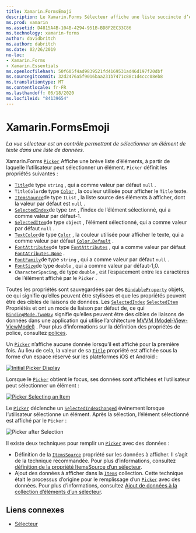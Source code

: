 ```yaml
---
title: Xamarin.FormsEmoji
description: Le Xamarin.Forms Sélecteur affiche une liste succincte d’éléments, à partir desquels l’utilisateur peut sélectionner un élément. Cet article explique comment utiliser la classe Picker pour sélectionner un élément de texte dans une liste de données.
ms.prod: xamarin
ms.assetid: D4815A4B-104B-4294-951B-BD8F2EC33C86
ms.technology: xamarin-forms
author: davidbritch
ms.author: dabritch
ms.date: 02/26/2019
no-loc:
- Xamarin.Forms
- Xamarin.Essentials
ms.openlocfilehash: 50f605f4ad9839521fd4169531ad46d197f20dbf
ms.sourcegitcommit: 32d2476a5f9016baa231b7471c88c1d4ccc08eb8
ms.translationtype: MT
ms.contentlocale: fr-FR
ms.lasthandoff: 06/18/2020
ms.locfileid: "84139654"
---
```

# <a name="xamarinforms-picker"></a>Xamarin.FormsEmoji

_La vue sélecteur est un contrôle permettant de sélectionner un élément de texte dans une liste de données._

Xamarin.Forms [`Picker`](xref:Xamarin.Forms.Picker) Affiche une brève liste d’éléments, à partir de laquelle l’utilisateur peut sélectionner un élément. `Picker` définit les propriétés suivantes :

- [`Title`](xref:Xamarin.Forms.Picker.Title)de type `string` , qui a comme valeur par défaut `null` .
- `TitleColor`de type [`Color`](xref:Xamarin.Forms.Color) , la couleur utilisée pour afficher le `Title` texte.
- [`ItemsSource`](xref:Xamarin.Forms.Picker.ItemsSource)de type `IList` , la liste source des éléments à afficher, dont la valeur par défaut est `null` .
- [`SelectedIndex`](xref:Xamarin.Forms.Picker.SelectedIndex)de type `int` , l’index de l’élément sélectionné, qui a comme valeur par défaut-1.
- [`SelectedItem`](xref:Xamarin.Forms.Picker.SelectedItem)de type `object` , l’élément sélectionné, qui a comme valeur par défaut `null` .
- [`TextColor`](xref:Xamarin.Forms.Picker.TextColor)de type [`Color`](xref:Xamarin.Forms.Color) , la couleur utilisée pour afficher le texte, qui a comme valeur par défaut [`Color.Default`](xref:Xamarin.Forms.Color.Default) .
- [`FontAttributes`](xref:Xamarin.Forms.Picker.FontAttributes)de type [`FontAttributes`](xref:Xamarin.Forms.FontAttributes) , qui a comme valeur par défaut [`FontAtributes.None`](xref:Xamarin.Forms.FontAttributes.None) .
- [`FontFamily`](xref:Xamarin.Forms.Picker.FontFamily)de type `string` , qui a comme valeur par défaut `null` .
- [`FontSize`](xref:Xamarin.Forms.Picker.FontSize)de type `double` , qui a comme valeur par défaut-1,0.
- `CharacterSpacing`, de type `double` , est l’espacement entre les caractères de l’élément affiché par le `Picker` .

Toutes les propriétés sont sauvegardées par des [`BindableProperty`](xref:Xamarin.Forms.BindableProperty) objets, ce qui signifie qu’elles peuvent être stylisées et que les propriétés peuvent être des cibles de liaisons de données. Les [`SelectedIndex`](xref:Xamarin.Forms.Picker.SelectedIndex) [`SelectedItem`](xref:Xamarin.Forms.Picker.SelectedItem) Propriétés et ont un mode de liaison par défaut de, ce qui [`BindingMode.TwoWay`](xref:Xamarin.Forms.BindingMode.TwoWay) signifie qu’elles peuvent être des cibles de liaisons de données dans une application qui utilise l’architecture [MVVM (Model-View-ViewModel)](~/xamarin-forms/enterprise-application-patterns/mvvm.md) . Pour plus d’informations sur la définition des propriétés de police, consultez [polices](~/xamarin-forms/user-interface/text/fonts.md).

Un [`Picker`](xref:Xamarin.Forms.Picker) n’affiche aucune donnée lorsqu’il est affiché pour la première fois. Au lieu de cela, la valeur de sa [`Title`](xref:Xamarin.Forms.Picker.Title) propriété est affichée sous la forme d’un espace réservé sur les plateformes iOS et Android :

[![](images/picker-initial.png "Initial Picker Display")](images/picker-initial-large.png#lightbox "Initial Picker Display")

Lorsque le [`Picker`](xref:Xamarin.Forms.Picker) obtient le focus, ses données sont affichées et l’utilisateur peut sélectionner un élément :

[![](images/picker-selection.png "Picker Selecting an Item")](images/picker-selection-large.png#lightbox "Picker Selecting an Item")

Le [`Picker`](xref:Xamarin.Forms.Picker) déclenche un [`SelectedIndexChanged`](xref:Xamarin.Forms.Picker.SelectedIndexChanged) événement lorsque l’utilisateur sélectionne un élément. Après la sélection, l’élément sélectionné est affiché par le `Picker` :

![](images/picker-after-selection.png "Picker after Selection")

Il existe deux techniques pour remplir un [`Picker`](xref:Xamarin.Forms.Picker) avec des données :

- Définition de la [`ItemsSource`](xref:Xamarin.Forms.Picker.ItemsSource) propriété sur les données à afficher. Il s’agit de la technique recommandée. Pour plus d’informations, consultez [définition de la propriété ItemsSource d’un sélecteur](populating-itemssource.md).
- Ajout des données à afficher dans la [`Items`](xref:Xamarin.Forms.Picker.Items) collection. Cette technique était le processus d’origine pour le remplissage d’un [`Picker`](xref:Xamarin.Forms.Picker) avec des données. Pour plus d’informations, consultez [Ajout de données à la collection d’éléments d’un sélecteur](populating-items.md).

## <a name="related-links"></a>Liens connexes

- [Sélecteur](xref:Xamarin.Forms.Picker)
